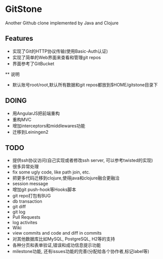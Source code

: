 GitStone
====
Another Github clone implemented by Java and Clojure


## Features

* 实现了Git的HTTP协议传输(使用Basic-Auth认证)
* 实现了简单的Web界面来查看和管理git repos
* 界面参考了GitBucket


** 说明

* 默认账号root/root,默认所有数据和git repos都放到$HOME/gitstone目录下

## DOING

* 用AngularJS把前端重构
* 重构MVC
* 增加interceptors和middlewares功能
* 迁移到Leiningen2

## TODO

* 提供ssh协议访问(自己实现或者修改ssh server, 可以参考twisted的实现)
* 很多异常处理
* fix some ugly code, like path join, etc.
* 把更多代码迁移到clojure,使得java和clojure融合更融洽
* session message
* 增加git push-hook等Hooks脚本
* git repo打包有BUG
* db transaction
* git diff
* git log
* Pull Requests
* log activites
* Wiki
* view commits and code and diff in commits
* 对其他数据库比如MySQL, PostgreSQL, H2等的支持
* 各种分页和表单验证,错误和成功信息提示功能
* milestone功能, 还有issues功能的完善(分配给各个协作者,标记label等)
